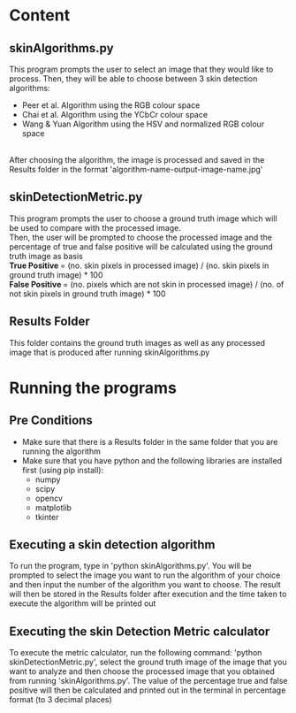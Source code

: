 # Content
## skinAlgorithms.py
This program prompts the user to select an image that they would like to process. Then, they will be able to choose between 3 skin detection algorithms:
- Peer et al. Algorithm using the RGB colour space
- Chai et al. Algorithm using the YCbCr colour space
- Wang & Yuan Algorithm using the HSV and normalized RGB colour space 
<br />
After choosing the algorithm, the image is processed and saved in the Results folder in the format 'algorithm-name-output-image-name.jpg'

## skinDetectionMetric.py
This program prompts the user to choose a ground truth image which will be used to compare with the processed image. <br />
Then, the user will be prompted to choose the processed image and the percentage of true and false positive will be calculated using the ground truth image as basis 
<br />
<b>True Positive </b>= (no. skin pixels in processed image) / (no. skin pixels in ground truth image) * 100
<br />
<b>False Positive </b>= (no. pixels which are not skin in processed image) / (no. of not skin pixels in ground truth image) * 100

## Results Folder
This folder contains the ground truth images as well as any processed image that is produced after running skinAlgorithms.py

# Running the programs

## Pre Conditions
- Make sure that there is a Results folder in the same folder that you are running the algorithm
- Make sure that you have python and the following libraries are installed first (using pip install):
    - numpy
    - scipy
    - opencv
    - matplotlib
    - tkinter

## Executing a skin detection algorithm
To run the program, type in 'python skinAlgorithms.py'. You will be prompted to select the image you want to run the algorithm of your choice and then input the number of the algorithm you want to choose. The result will then be stored in the Results folder after execution and the time taken to execute the algorithm will be printed out

## Executing the skin Detection Metric calculator
To execute the metric calculator, run the following command: 'python skinDetectionMetric.py', select the ground truth image of the image that you want to analyze and then choose the processed image that you obtained from running 'skinAlgorithms.py'. The value of the percentage true and false positive will then be calculated and printed out in the terminal in percentage format (to 3 decimal places) 

